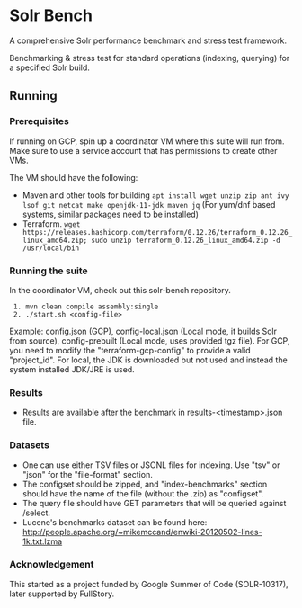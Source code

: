 # Solr Bench

A comprehensive Solr performance benchmark and stress test framework.

Benchmarking & stress test for standard operations (indexing, querying) for a specified Solr build.
 
## Running

### Prerequisites

If running on GCP, spin up a coordinator VM where this suite will run from. Make sure to use a service account that has permissions to create other VMs.

The VM should have the following:
* Maven and other tools for building `apt install wget unzip zip ant ivy lsof git netcat make openjdk-11-jdk maven jq` (For yum/dnf based systems, similar packages need to be installed)
* Terraform. `wget https://releases.hashicorp.com/terraform/0.12.26/terraform_0.12.26_linux_amd64.zip; sudo unzip terraform_0.12.26_linux_amd64.zip -d /usr/local/bin`

### Running the suite

In the coordinator VM, check out this solr-bench repository.

     1. mvn clean compile assembly:single
     2. ./start.sh <config-file>

Example: config.json (GCP), config-local.json (Local mode, it builds Solr from source), config-prebuilt (Local mode, uses provided tgz file). For GCP, you need to modify the "terraform-gcp-config" to provide a valid "project_id". For local, the JDK is downloaded but not used and instead the system installed JDK/JRE is used.

### Results

* Results are available after the benchmark in results-\<timestamp\>.json file.

### Datasets

* One can use either TSV files or JSONL files for indexing. Use "tsv" or "json" for the "file-format" section.
* The configset should be zipped, and "index-benchmarks" section should have the name of the file (without the .zip) as "configset".
* The query file should have GET parameters that will be queried against /select.
* Lucene's benchmarks dataset can be found here:  http://people.apache.org/~mikemccand/enwiki-20120502-lines-1k.txt.lzma

### Acknowledgement
This started as a project funded by Google Summer of Code (SOLR-10317), later supported by FullStory.
